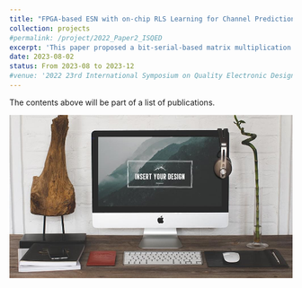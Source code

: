 ```yaml
---
title: "FPGA-based ESN with on-chip RLS Learning for Channel Prediction"
collection: projects
#permalink: /project/2022_Paper2_ISQED
excerpt: 'This paper proposed a bit-serial-based matrix multiplication for the reservoir neuron design in Echo State Network.'
date: 2023-08-02
status: From 2023-08 to 2023-12
#venue: '2022 23rd International Symposium on Quality Electronic Design (ISQED)'
---
```




The contents above will be part of a list of publications.



![](/images/projects/foo-bar-identity.jpg)
